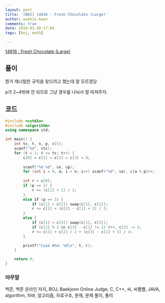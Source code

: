 ```yaml
---
layout: post
title: '[BOJ] 14816 : Fresh Chocolate (Large)'
author: wookje.kwon
comments: true
date: 2018-03-30 17:04
tags: [boj, math]

---
```


[14816 : Fresh Chocolate (Large)](https://www.acmicpc.net/problem/14816)

## 풀이

뭔가 제너럴한 규칙을 찾으려고 했는데 잘 모르겠당

p가 2~4밖에 안 되므로 그냥 경우를 나눠서 잘 따져주자.

## 코드

```cpp
#include <cstdio>
#include <algorithm>
using namespace std;

int main() {
	int tc, t, n, p, c[5];
	scanf("%d", &tc);
	for (t = 1; t <= tc; t++) {
		c[0] = c[1] = c[2] = c[3] = 0;
		
		scanf("%d %d", &n, &p);
		for (int i = 0, a; i < n; i++) scanf("%d", &a), c[a % p]++;
		
		int r = c[0];
		if (p == 2) {
			r += (c[1] + 1) / 2;
		}
		else if (p == 3) {
			if (c[1] > c[2]) swap(c[1], c[2]);
			r += c[1] + (c[2] - c[1] + 2) / 3;
		}
		else {
			if (c[1] > c[3]) swap(c[1], c[3]);
			if (c[2] % 2 && c[3] - c[1] != 1) r++, c[3] -= 2;
			r += c[1] + c[2] / 2 + (c[3] - c[1] + 3) / 4;
		}

		printf("Case #%d: %d\n", t, r);
	}

	return 0;
}
```

### 아무말  
백준, 백준 온라인 저지, BOJ, Baekjoon Online Judge, C, C++, 씨, 씨쁠쁠, JAVA, algorithm, 자바, 알고리즘, 자료구조, 문제, 문제 풀이, 풀이
